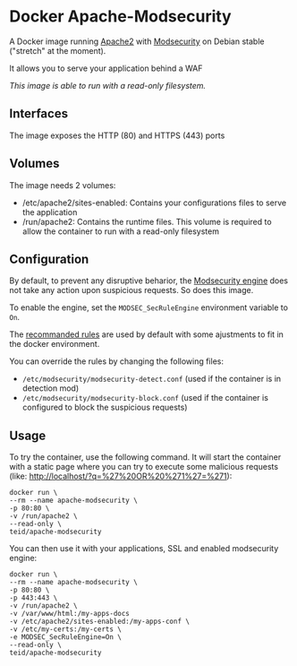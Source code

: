 Docker Apache-Modsecurity
===================

A Docker image running [Apache2](https://httpd.apache.org/) with [Modsecurity](https://www.modsecurity.org/) on Debian stable ("stretch" at the moment).

It allows you to serve your application behind a WAF

*This image is able to run with a read-only filesystem.*

Interfaces
----------

The image exposes the HTTP (80) and HTTPS (443) ports

Volumes
----------------

The image needs 2 volumes:

* /etc/apache2/sites-enabled: Contains your configurations files to serve the application
* /run/apache2: Contains the runtime files. This volume is required to allow the container to run with a read-only filesystem

Configuration
----------------

By default, to prevent any disruptive beharior, the [Modsecurity engine](https://github.com/SpiderLabs/ModSecurity/wiki/Reference-Manual-%28v2.x%29#SecRuleEngine) does not take any action upon suspicious requests. So does this image.

To enable the engine, set the `MODSEC_SecRuleEngine` environment variable to `On`.

The [recommanded rules](https://github.com/SpiderLabs/ModSecurity/wiki/Reference-Manual-%28v2.x%29#a-recommended-base-configuration) are used by default with some ajustments to fit in the docker environment.

You can override the rules by changing the following files:

* `/etc/modsecurity/modsecurity-detect.conf` (used if the container is in detection mod)
* `/etc/modsecurity/modsecurity-block.conf` (used if the container is configured to block the suspicious requests)

Usage
-----

To try the container, use the following command. It will start the container with a static page where you can try to execute some malicious requests (like: <http://localhost/?q=%27%20OR%20%271%27=%271>):

    docker run \
    --rm --name apache-modsecurity \
    -p 80:80 \
    -v /run/apache2 \
    --read-only \
    teid/apache-modsecurity

You can then use it with your applications, SSL and enabled modsecurity engine:

    docker run \
    --rm --name apache-modsecurity \
    -p 80:80 \
    -p 443:443 \
    -v /run/apache2 \
    -v /var/www/html:/my-apps-docs
    -v /etc/apache2/sites-enabled:/my-apps-conf \
    -v /etc/my-certs:/my-certs \
    -e MODSEC_SecRuleEngine=On \
    --read-only \
    teid/apache-modsecurity
